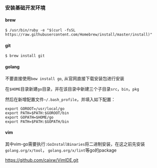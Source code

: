 ### 安装基础开发环境

#### brew
```
$ /usr/bin/ruby -e "$(curl -fsSL https://raw.githubusercontent.com/Homebrew/install/master/install)"
```

#### git

```
$ brew install git
```

#### golang

不要直接使用`bew install go`, 从官网直接下载安装包进行安装

在`$HOME`目录新建`go`目录，并在该目录中新建三个子目录`src`，`bin`，`pkg`
 
然后在新增配置文件`~/.bash_profile`，并填入如下配置：
```
export GOROOT=/usr/local/go  
export PATH=$PATH:$GOROOT/bin  
export GOPATH=$HOME/go
export PATH=$PATH:$GOPATH/bin
```
#### vim

其中vim-go需要执行`:GoInstallBinaries`将二进制安装，在这之前先安装`golang.org/x/tool`， `golang.org/x/lint`等go的package


https://github.com/caixw/VimIDE.git
